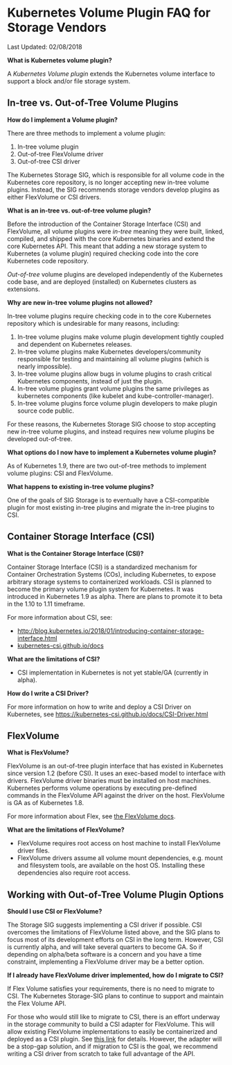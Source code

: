 
# Kubernetes Volume Plugin FAQ for Storage Vendors

Last Updated: 02/08/2018

**What is Kubernetes volume plugin?**

A *Kubernetes Volume plugin* extends the Kubernetes volume interface to support a block and/or file storage system.

## In-tree vs. Out-of-Tree Volume Plugins

**How do I implement a Volume plugin?**

There are three methods to implement a volume plugin:
1. In-tree volume plugin
2. Out-of-tree FlexVolume driver
3. Out-of-tree CSI driver

The Kubernetes Storage SIG, which is responsible for all volume code in the Kubernetes core repository, is no longer accepting new in-tree volume plugins. Instead, the SIG recommends storage vendors develop plugins as either FlexVolume or CSI drivers.

**What is an in-tree vs. out-of-tree volume plugin?**

Before the introduction of the Container Storage Interface (CSI) and FlexVolume, all volume plugins were *in-tree* meaning they were built, linked, compiled, and shipped with the core Kubernetes binaries and extend the core Kubernetes API. This meant that adding a new storage system to Kubernetes (a volume plugin) required checking code into the core Kubernetes code repository.

*Out-of-tree* volume plugins are developed independently of the Kubernetes code base, and are deployed (installed) on Kubernetes clusters as extensions.

**Why are new in-tree volume plugins not allowed?**

In-tree volume plugins require checking code in to the core Kubernetes repository which is undesirable for many reasons, including:
1. In-tree volume plugins make volume plugin development tightly coupled and dependent on Kubernetes releases.
2. In-tree volume plugins make Kubernetes developers/community responsible for testing and maintaining all volume plugins (which is nearly impossible).
3. In-tree volume plugins allow bugs in volume plugins to crash critical Kubernetes components, instead of just the plugin.
4. In-tree volume plugins grant volume plugins the same privileges as kubernetes components (like kubelet and kube-controller-manager).
5. In-tree volume plugins force volume plugin developers to make plugin source code public.

For these reasons, the Kubernetes Storage SIG choose to stop accepting new in-tree volume plugins, and instead requires new volume plugins be developed out-of-tree.

**What options do I now have to implement a Kubernetes volume plugin?**

As of Kubernetes 1.9, there are two out-of-tree methods to implement volume plugins: CSI and FlexVolume.

**What happens to existing in-tree volume plugins?**

One of the goals of SIG Storage is to eventually have a CSI-compatible plugin for most existing in-tree plugins and migrate the in-tree plugins to CSI.

## Container Storage Interface (CSI)

**What is the Container Storage Interface (CSI)?**

Container Storage Interface (CSI) is a standardized mechanism for Container Orchestration Systems (COs), including Kubernetes, to expose arbitrary storage systems to containerized workloads. CSI is planned to become the primary volume plugin system for Kubernetes. It was introduced in Kubernetes 1.9 as alpha. There are plans to promote it to beta in the 1.10 to 1.11 timeframe.

For more information about CSI, see:

*   http://blog.kubernetes.io/2018/01/introducing-container-storage-interface.html
*   [kubernetes-csi.github.io/docs](http://kubernetes-csi.github.io/docs)

**What are the limitations of CSI?**
*   CSI implementation in Kubernetes is not yet stable/GA (currently in alpha).

**How do I write a CSI Driver?**

For more information on how to write and deploy a CSI Driver on Kubernetes, see https://kubernetes-csi.github.io/docs/CSI-Driver.html

## FlexVolume

**What is FlexVolume?**

FlexVolume is an out-of-tree plugin interface that has existed in Kubernetes since version 1.2 (before CSI). It uses an exec-based model to interface with drivers. FlexVolume driver binaries must be installed on host machines. Kubernetes performs volume operations by executing pre-defined commands in the FlexVolume API against the driver on the host. FlexVolume is GA as of Kubernetes 1.8.

For more information about Flex, see [the FlexVolume docs](/contributors/devel/flexvolume.md).

**What are the limitations of FlexVolume?**

*   FlexVolume requires root access on host machine to install FlexVolume driver files.
*   FlexVolume drivers assume all volume mount dependencies, e.g. mount and filesystem tools, are available on the host OS. Installing these dependencies also require root access.

## Working with Out-of-Tree Volume Plugin Options

**Should I use CSI or FlexVolume?**

The Storage SIG suggests implementing a CSI driver if possible. CSI overcomes the limitations of FlexVolume listed above, and the SIG plans to focus most of its development efforts on CSI in the long term. However, CSI is currently alpha, and will take several quarters to become GA. So if depending on alpha/beta software is a concern and you have a time constraint, implementing a FlexVolume driver may be a better option.

**If I already have FlexVolume driver implemented, how do I migrate to CSI?**

If Flex Volume satisfies your requirements, there is no need to migrate to CSI. The Kubernetes Storage-SIG plans to continue to support and maintain the Flex Volume API.

For those who would still like to migrate to CSI, there is an effort underway in the storage community to build a CSI adapter for FlexVolume. This will allow existing FlexVolume implementations to easily be containerized and deployed as a CSI plugin. See [this link](https://github.com/kubernetes-csi/drivers/tree/master/pkg/flexadapter) for details. However, the adapter will be a stop-gap solution, and if migration to CSI is the goal, we recommend writing a CSI driver from scratch to take full advantage of the API.

